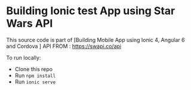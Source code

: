 # Building Ionic test App using Star Wars API 

This source code is part of [Building Mobile App using Ionic 4, Angular 6 and Cordova ]
API FROM : https://swapi.co/api

To run locally:

* Clone this repo
* Run `npm install`
* Run `ionic serve`

